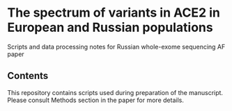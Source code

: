 
# The spectrum of variants in ACE2 in European and Russian populations 

Scripts and data processing notes for Russian whole-exome sequencing AF paper

## Contents 

This repository contains scripts used during preparation of the manuscript. Please consult Methods section in the paper for more details. 

